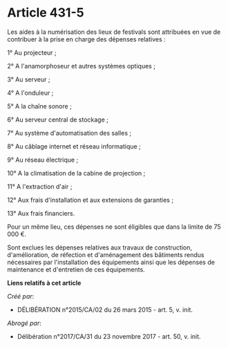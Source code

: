 # Article 431-5

Les aides à la numérisation des lieux de festivals sont attribuées en vue de contribuer à la prise en charge des dépenses
relatives :

1° Au projecteur ;

2° A l'anamorphoseur et autres systèmes optiques ;

3° Au serveur ;

4° A l'onduleur ;

5° A la chaîne sonore ;

6° Au serveur central de stockage ;

7° Au système d'automatisation des salles ;

8° Au câblage internet et réseau informatique ;

9° Au réseau électrique ;

10° A la climatisation de la cabine de projection ;

11° A l'extraction d'air ;

12° Aux frais d'installation et aux extensions de garanties ;

13° Aux frais financiers.

Pour un même lieu, ces dépenses ne sont éligibles que dans la limite de 75 000 €.

Sont exclues les dépenses relatives aux travaux de construction, d'amélioration, de réfection et d'aménagement des bâtiments
rendus nécessaires par l'installation des équipements ainsi que les dépenses de maintenance et d'entretien de ces
équipements.

**Liens relatifs à cet article**

_Créé par_:

  - DÉLIBÉRATION n°2015/CA/02 du 26 mars 2015 - art. 5, v. init.

_Abrogé par_:

  - Délibération n°2017/CA/31 du 23 novembre 2017 - art. 50, v. init.
